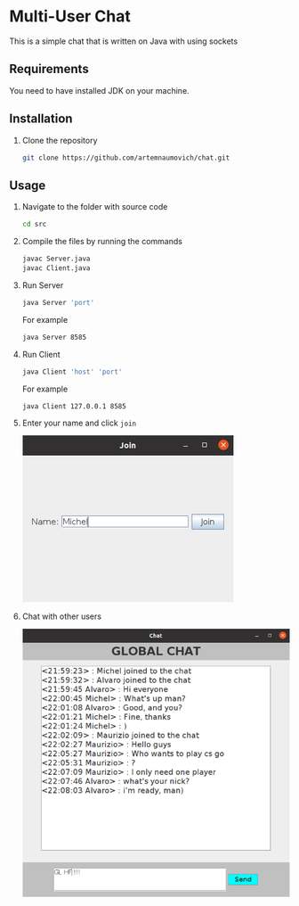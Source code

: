 # Multi-User Chat
This is a simple chat that is written on Java with using sockets
## Requirements
You need to have installed JDK on your machine.
## Installation
1. Clone the repository
   ```sh
   git clone https://github.com/artemnaumovich/chat.git
   ```
## Usage
1. Navigate to the folder with source code
   ```sh
   cd src
   ```
2. Compile the files by running the commands
   ```sh
   javac Server.java
   javac Client.java
   ```
3. Run Server
   ```sh
   java Server 'port'
   ```
   For example
   ```sh
   java Server 8585
   ```
4. Run Client
   ```sh
   java Client 'host' 'port'
   ```
   For example
   ```sh
   java Client 127.0.0.1 8585
   ```
5. Enter your name and click `join`

   ![Join example](/assets/join.png?raw=true "Join example")
6. Сhat with other users

   ![Chat example](/assets/chat.png?raw=true "Chat example")
